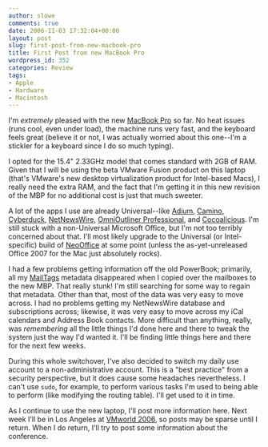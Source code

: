 ```yaml
---
author: slowe
comments: true
date: 2006-11-03 17:32:04+00:00
layout: post
slug: first-post-from-new-macbook-pro
title: First Post from new MacBook Pro
wordpress_id: 352
categories: Review
tags:
- Apple
- Hardware
- Macintosh
---
```


I'm _extremely_ pleased with the new [MacBook Pro](http://www.apple.com/macbookpro/) so far. No heat issues (runs cool, even under load), the machine runs very fast, and the keyboard feels great (believe it or not, I was actually worried about this one--I'm a stickler for a keyboard since I do so much typing).

I opted for the 15.4" 2.33GHz model that comes standard with 2GB of RAM. Given that I will be using the beta VMware Fusion product on this laptop (that's VMware's new desktop virtualization product for Intel-based Macs), I really need the extra RAM, and the fact that I'm getting it in this new revision of the MBP for no additional cost is just that much sweeter.

A lot of the apps I use are already Universal--like [Adium](http://www.adiumx.com), [Camino](http://www.caminobrowser.org/), [Cyberduck](http://cyberduck.ch/), [NetNewsWire](http://www.newsgator.com/NGOLProduct.aspx?ProdID=NetNewsWire), [OmniOutliner Professional](http://www.omnigroup.com/applications/omnioutliner/), and [Cocoalicious](http://www.scifihifi.com/cocoalicious/). I'm still stuck with a non-Universal Microsoft Office, but I'm not too terribly concerned about that. I'll most likely upgrade to the Universal (or Intel-specific) build of [NeoOffice](http://neooffice.org/) at some point (unless the as-yet-unreleased Office 2007 for the Mac just absolutely rocks).

I had a few problems getting information off the old PowerBook; primarily, all my [MailTags](http://www.indev.ca/MailTags.html) metadata disappeared when I copied over the mailboxes to the new MBP. That really stunk! I'm still searching for some way to regain that metadata. Other than that, most of the data was very easy to move across. I had no problems getting my NetNewsWire database and subscriptions across; likewise, it was very easy to move across my iCal calendars and Address Book contacts. More difficult than anything, really, was _remembering_ all the little things I'd done here and there to tweak the system just the way I'd wanted it. I'll be finding little things here and there for the next few weeks.

During this whole switchover, I've also decided to switch my daily use account to a non-administrative account. This is a "best practice" from a security perspective, but it does cause some headaches nevertheless. I can't use `sudo`, for example, to perform various tasks I'm used to being able to perform (like modifying the routing table). I'll get used to it in time.

As I continue to use the new laptop, I'll post more information here. Next week I'll be in Los Angeles at [VMworld 2006](http://www.vmworld.com/), so posts may be sparse until I return. When I do return, I'll try to post some information about the conference.
